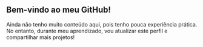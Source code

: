 ## Bem-vindo ao meu GitHub!
Ainda não tenho muito conteúdo aqui, pois tenho pouca experiência prática. 
No entanto, durante meu aprendizado, vou atualizar este perfil e compartilhar mais projetos!  
